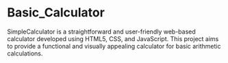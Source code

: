 # Basic_Calculator
SimpleCalculator is a straightforward and user-friendly web-based calculator developed using HTML5, CSS, and JavaScript. This project aims to provide a functional and visually appealing calculator for basic arithmetic calculations.
